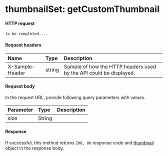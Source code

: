 # thumbnailSet: getCustomThumbnail


#### HTTP request
```http
to be completed....
```
#### Request headers
| Name       | Type | Description|
|:---------------|:--------|:----------|
| X-Sample-Header  | string  | Sample of how the HTTP headers used by the API could be displayed.|

#### Request body
In the request URL, provide following query parameters with values.

| Parameter	   | Type	|Description|
|:---------------|:--------|:----------|
|size|String||

#### Response
If successful, this method returns `200, OK` response code and [thumbnail](../resources/thumbnail.md) object in the response body.
